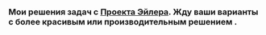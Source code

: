 ### Мои решения задач с  <a href="https://euler.jakumo.org/">Проекта Эйлера</a>. Жду ваши варианты с более красивым или производительным решением .

